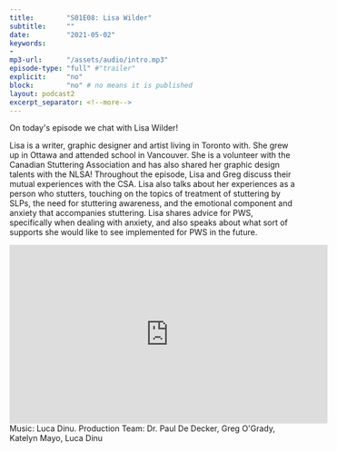 ```yaml
---
title:        "S01E08: Lisa Wilder"
subtitle:     ""
date:         "2021-05-02"
keywords:
-
mp3-url:      "/assets/audio/intro.mp3"
episode-type: "full" #"trailer"
explicit:     "no"
block:        "no" # no means it is published
layout: podcast2
excerpt_separator: <!--more-->
---
```

On today's episode we chat with Lisa Wilder!

Lisa is a writer, graphic designer and artist living in Toronto with. She grew up in Ottawa and attended school in Vancouver. She is a volunteer with the Canadian Stuttering Association and has also shared her graphic design talents with the NLSA! Throughout the episode, Lisa and Greg discuss their mutual experiences with the CSA. Lisa also talks about her experiences as a person who stutters, touching on the topics of treatment of stuttering by SLPs, the need for stuttering awareness, and the emotional component and anxiety that accompanies stuttering. Lisa shares advice for PWS, specifically when dealing with anxiety, and also speaks about what sort of supports she would like to see implemented for PWS in the future.
<!--more-->
<iframe width="560" height="315" src="https://www.youtube.com/embed/tKbqnyw9BHk" title="YouTube video player" frameborder="0" allow="accelerometer; autoplay; clipboard-write; encrypted-media; gyroscope; picture-in-picture" allowfullscreen></iframe>
<!--more-->
Music: Luca Dinu.
<!--more-->
Production Team: Dr. Paul De Decker, Greg O'Grady, Katelyn Mayo, Luca Dinu
